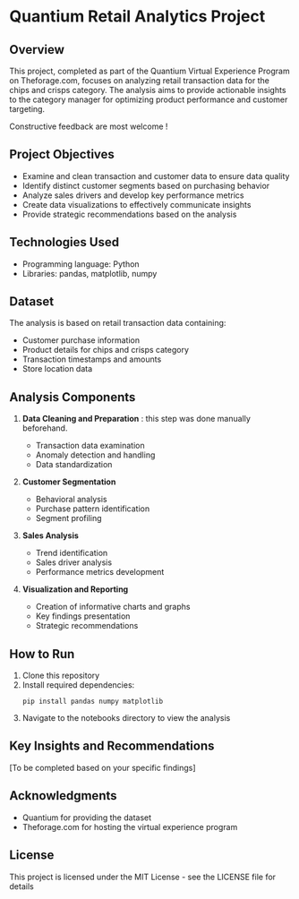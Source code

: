 # Quantium Retail Analytics Project

## Overview
This project, completed as part of the Quantium Virtual Experience Program on Theforage.com, focuses on analyzing retail transaction data for the chips and crisps category. The analysis aims to provide actionable insights to the category manager for optimizing product performance and customer targeting.

Constructive feedback are most welcome !

## Project Objectives
- Examine and clean transaction and customer data to ensure data quality
- Identify distinct customer segments based on purchasing behavior
- Analyze sales drivers and develop key performance metrics
- Create data visualizations to effectively communicate insights
- Provide strategic recommendations based on the analysis

## Technologies Used
- Programming language: Python
- Libraries: pandas, matplotlib, numpy
## Dataset
The analysis is based on retail transaction data containing:
- Customer purchase information
- Product details for chips and crisps category
- Transaction timestamps and amounts
- Store location data

## Analysis Components
1. **Data Cleaning and Preparation** : this step was done manually beforehand. 
   - Transaction data examination
   - Anomaly detection and handling
   - Data standardization

2. **Customer Segmentation**
   - Behavioral analysis
   - Purchase pattern identification
   - Segment profiling

3. **Sales Analysis**
   - Trend identification
   - Sales driver analysis
   - Performance metrics development

4. **Visualization and Reporting**
   - Creation of informative charts and graphs
   - Key findings presentation
   - Strategic recommendations


## How to Run
1. Clone this repository
2. Install required dependencies:
   ```
   pip install pandas numpy matplotlib
   ```
3. Navigate to the notebooks directory to view the analysis

## Key Insights and Recommendations
[To be completed based on your specific findings]


## Acknowledgments
- Quantium for providing the dataset
- Theforage.com for hosting the virtual experience program

## License
This project is licensed under the MIT License - see the LICENSE file for details
